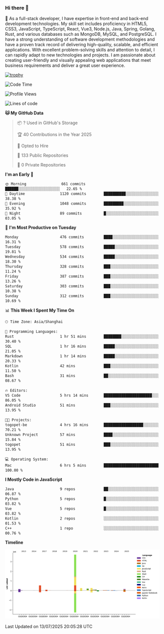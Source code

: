 ### Hi there 👋

🌱 As a full-stack developer, I have expertise in front-end and back-end development technologies. My skill set includes proficiency in HTML5, CSS3, JavaScript, TypeScript, React, Vue3, Node.js, Java, Spring, Golang, Rust, and various databases such as MongoDB, MySQL, and PostgreSQL. I have a strong understanding of software development methodologies and have a proven track record of delivering high-quality, scalable, and efficient applications. With excellent problem-solving skills and attention to detail, I can rapidly adapt to new technologies and projects. I am passionate about creating user-friendly and visually appealing web applications that meet business requirements and deliver a great user experience.

[![trophy](https://github-profile-trophy.vercel.app/?username=elton&rank=SECRET,SSS,SS,S,AAA,AA,A&theme=onedark&no-frame=true&margin-w=10)](https://github.com/ryo-ma/github-profile-trophy)

<!--START_SECTION:waka-->
![Code Time](http://img.shields.io/badge/Code%20Time-1%2C781%20hrs%2053%20mins-blue)

![Profile Views](http://img.shields.io/badge/Profile%20Views-0-blue)

![Lines of code](https://img.shields.io/badge/From%20Hello%20World%20I%27ve%20Written-5.8%20million%20lines%20of%20code-blue)

**🐱 My GitHub Data** 

> 📦 ? Used in GitHub's Storage 
 > 
> 🏆 40 Contributions in the Year 2025
 > 
> 💼 Opted to Hire
 > 
> 📜 133 Public Repositories 
 > 
> 🔑 0 Private Repositories 
 > 
**I'm an Early 🐤** 

```text
🌞 Morning                661 commits         ██████░░░░░░░░░░░░░░░░░░░   22.65 % 
🌆 Daytime                1120 commits        ██████████░░░░░░░░░░░░░░░   38.38 % 
🌃 Evening                1048 commits        █████████░░░░░░░░░░░░░░░░   35.92 % 
🌙 Night                  89 commits          █░░░░░░░░░░░░░░░░░░░░░░░░   03.05 % 
```
📅 **I'm Most Productive on Tuesday** 

```text
Monday                   476 commits         ████░░░░░░░░░░░░░░░░░░░░░   16.31 % 
Tuesday                  578 commits         █████░░░░░░░░░░░░░░░░░░░░   19.81 % 
Wednesday                534 commits         █████░░░░░░░░░░░░░░░░░░░░   18.30 % 
Thursday                 328 commits         ███░░░░░░░░░░░░░░░░░░░░░░   11.24 % 
Friday                   387 commits         ███░░░░░░░░░░░░░░░░░░░░░░   13.26 % 
Saturday                 303 commits         ███░░░░░░░░░░░░░░░░░░░░░░   10.38 % 
Sunday                   312 commits         ███░░░░░░░░░░░░░░░░░░░░░░   10.69 % 
```


📊 **This Week I Spent My Time On** 

```text
🕑︎ Time Zone: Asia/Shanghai

💬 Programming Languages: 
Rust                     1 hr 51 mins        ████████░░░░░░░░░░░░░░░░░   30.40 % 
SQL                      1 hr 16 mins        █████░░░░░░░░░░░░░░░░░░░░   21.05 % 
Markdown                 1 hr 14 mins        █████░░░░░░░░░░░░░░░░░░░░   20.33 % 
Kotlin                   42 mins             ███░░░░░░░░░░░░░░░░░░░░░░   11.50 % 
Bash                     31 mins             ██░░░░░░░░░░░░░░░░░░░░░░░   08.67 % 

🔥 Editors: 
VS Code                  5 hrs 14 mins       ██████████████████████░░░   86.05 % 
Android Studio           51 mins             ███░░░░░░░░░░░░░░░░░░░░░░   13.95 % 

🐱‍💻 Projects: 
togopet-be               4 hrs 16 mins       ██████████████████░░░░░░░   70.21 % 
Unknown Project          57 mins             ████░░░░░░░░░░░░░░░░░░░░░   15.84 % 
togopet                  51 mins             ███░░░░░░░░░░░░░░░░░░░░░░   13.95 % 

💻 Operating System: 
Mac                      6 hrs 5 mins        █████████████████████████   100.00 % 
```

**I Mostly Code in JavaScript** 

```text
Java                     9 repos             ██░░░░░░░░░░░░░░░░░░░░░░░   06.87 % 
Python                   5 repos             █░░░░░░░░░░░░░░░░░░░░░░░░   03.82 % 
Vue                      5 repos             █░░░░░░░░░░░░░░░░░░░░░░░░   03.82 % 
Kotlin                   2 repos             ░░░░░░░░░░░░░░░░░░░░░░░░░   01.53 % 
C++                      1 repo              ░░░░░░░░░░░░░░░░░░░░░░░░░   00.76 % 
```



**Timeline**

![Lines of Code chart](https://raw.githubusercontent.com/elton/elton/main/assets/bar_graph.png)


 Last Updated on 13/07/2025 20:05:28 UTC
<!--END_SECTION:waka-->

<!--
**elton/elton** is a ✨ _special_ ✨ repository because its `README.md` (this file) appears on your GitHub profile.

Here are some ideas to get you started:

- 🔭 I’m currently working on ...
- 🌱 I’m currently learning ...
- 👯 I’m looking to collaborate on ...
- 🤔 I’m looking for help with ...
- 💬 Ask me about ...
- 📫 How to reach me: ...
- 😄 Pronouns: ...
- ⚡ Fun fact: ...
-->
